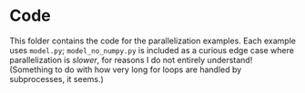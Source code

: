 # Code

This folder contains the code for the parallelization examples. Each example uses `model.py`; `model_no_numpy.py` is included as a curious edge case where parallelization is _slower_, for reasons I do not entirely understand! (Something to do with how very long for loops are handled by subprocesses, it seems.)